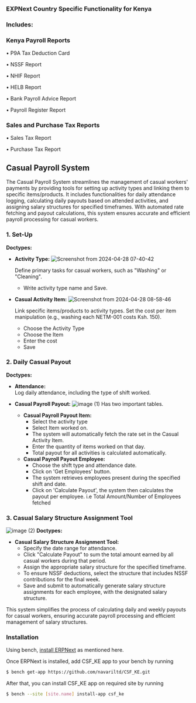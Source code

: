 ### EXPNext Country Specific Functionality for Kenya

### Includes:

### Kenya Payroll Reports

• P9A Tax Deduction Card

• NSSF Report

• NHIF Report

• HELB Report

• Bank Payroll Advice Report

• Payroll Register Report

### Sales and Purchase Tax Reports

• Sales Tax Report

• Purchase Tax Report


## Casual Payroll System
The Casual Payroll System streamlines the management of casual workers' payments by providing tools for setting up activity types and linking them to specific items/products. It includes functionalities for daily attendance logging, calculating daily payouts based on attended activities, and assigning salary structures for specified timeframes. With automated rate fetching and payout calculations, this system ensures accurate and efficient payroll processing for casual workers.
### 1. Set-Up

**Doctypes:**

-   **Activity Type:**
        ![Screenshot from 2024-04-28 07-40-42](https://github.com/navariltd/navari_csf_ke/assets/60258622/7e9a53c0-347c-452f-87bd-546934a455a1)

    Define primary tasks for casual workers, such as "Washing" or "Cleaning".
    -   Write activity type name and Save.
-   **Casual Activity Item:**
         ![Screenshot from 2024-04-28 08-58-46](https://github.com/navariltd/navari_csf_ke/assets/60258622/36ca612f-1e12-4f22-bd81-45a732d9665e)

      Link specific items/products to activity types. Set the cost per item manipulation (e.g., washing each NETM-001 costs Ksh. 150).<br/>


    - Choose the Activity Type
    -    Choose the Item
    -    Enter the cost
    -    Save
      
### 2. Daily Casual Payout

**Doctypes:**

-   **Attendance:**  
    Log daily attendance, including the type of shift worked.
    
-   **Casual Payroll Payout:**
![image (1)](https://github.com/navariltd/navari_csf_ke/assets/60258622/ed9bbeea-997e-41af-a462-48e3e2d87239)
    Has two important tables.
    
    -   **Casual Payroll Payout Item:**
        -   Select the activity type
        -   Select Item worked on.
        -   The system will automatically fetch the rate set in the Casual Activity Item.
        -   Enter the quantity of items worked on that day.
        -   Total payout for all activities is calculated automatically.
    -   **Casual Payroll Payout Employee:**
        -   Choose the shift type and attendance date.
        -   Click on 'Get Employees' button.
        -   The system retrieves employees present during the specified shift and date.
        -   Click on 'Calculate Payout', the system then calculates the payout per employee. i.e Total Amount/Number of Employees fetched

### 3. Casual Salary Structure Assignment Tool


![image (2)](https://github.com/navariltd/navari_csf_ke/assets/60258622/7fa5d17e-1ca2-475d-937c-c5580637c9cc)
**Doctypes:**

-   **Casual Salary Structure Assignment Tool:**
    -   Specify the date range for attendance.
    -   Click "Calculate Payout" to sum the total amount earned by all casual workers during that period.
    -   Assign the appropriate salary structure for the specified timeframe.
    -   To ensure NSSF deductions, select the structure that includes NSSF contributions for the final week.
    -   Save and submit to automatically generate salary structure assignments for each employee, with the designated salary structure.

This system simplifies the process of calculating daily and weekly payouts for casual workers, ensuring accurate payroll processing and efficient management of salary structures.


### Installation

Using bench, [install ERPNext](https://github.com/frappe/bench#installation) as mentioned here.

Once ERPNext is installed, add CSF_KE app to your bench by running

```sh
$ bench get-app https://github.com/navariltd/CSF_KE.git
```

After that, you can install CSF_KE app on required site by running

```sh
$ bench --site [site.name] install-app csf_ke
```

